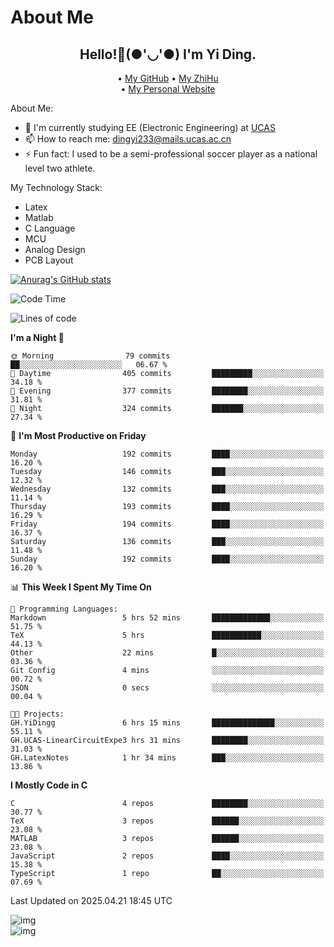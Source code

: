 # About Me

<h2 style="text-align:center;"> Hello!👋(●'◡'●) I'm Yi Ding.</h2>

<div style="text-align:center;">
  • <a href="https://github.com/YiDingg">My GitHub</a>
  • <a href="https://www.zhihu.com/people/YiDingg">My ZhiHu</a><br>
  • <a href="https://yidingg.github.io/YiDingg">My Personal Website</a><br>
</div>

About Me:
- 🔭 I'm currently studying EE (Electronic Engineering) at [UCAS](https://www.ucas.ac.cn/)
- 📫 How to reach me: dingyi233@mails.ucas.ac.cn
- ⚡ Fun fact: I used to be a semi-professional soccer player as a national level two athlete.

My Technology Stack:
- Latex
- Matlab
- C Language
- MCU 
- Analog Design
- PCB Layout


[![Anurag's GitHub stats](https://github-readme-stats.vercel.app/api?username=YiDingg)](https://github.com/anuraghazra/github-readme-stats)

<!--START_SECTION:waka-->
![Code Time](http://img.shields.io/badge/Code%20Time-1%2C088%20hrs%202%20mins-blue)

![Lines of code](https://img.shields.io/badge/From%20Hello%20World%20I%27ve%20Written-769.2%20thousand%20lines%20of%20code-blue)

**I'm a Night 🦉** 

```text
🌞 Morning                79 commits          ██░░░░░░░░░░░░░░░░░░░░░░░   06.67 % 
🌆 Daytime                405 commits         █████████░░░░░░░░░░░░░░░░   34.18 % 
🌃 Evening                377 commits         ████████░░░░░░░░░░░░░░░░░   31.81 % 
🌙 Night                  324 commits         ███████░░░░░░░░░░░░░░░░░░   27.34 % 
```
📅 **I'm Most Productive on Friday** 

```text
Monday                   192 commits         ████░░░░░░░░░░░░░░░░░░░░░   16.20 % 
Tuesday                  146 commits         ███░░░░░░░░░░░░░░░░░░░░░░   12.32 % 
Wednesday                132 commits         ███░░░░░░░░░░░░░░░░░░░░░░   11.14 % 
Thursday                 193 commits         ████░░░░░░░░░░░░░░░░░░░░░   16.29 % 
Friday                   194 commits         ████░░░░░░░░░░░░░░░░░░░░░   16.37 % 
Saturday                 136 commits         ███░░░░░░░░░░░░░░░░░░░░░░   11.48 % 
Sunday                   192 commits         ████░░░░░░░░░░░░░░░░░░░░░   16.20 % 
```


📊 **This Week I Spent My Time On** 

```text
💬 Programming Languages: 
Markdown                 5 hrs 52 mins       █████████████░░░░░░░░░░░░   51.75 % 
TeX                      5 hrs               ███████████░░░░░░░░░░░░░░   44.13 % 
Other                    22 mins             █░░░░░░░░░░░░░░░░░░░░░░░░   03.36 % 
Git Config               4 mins              ░░░░░░░░░░░░░░░░░░░░░░░░░   00.72 % 
JSON                     0 secs              ░░░░░░░░░░░░░░░░░░░░░░░░░   00.04 % 

🐱‍💻 Projects: 
GH.YiDingg               6 hrs 15 mins       ██████████████░░░░░░░░░░░   55.11 % 
GH.UCAS-LinearCircuitExpe3 hrs 31 mins       ████████░░░░░░░░░░░░░░░░░   31.03 % 
GH.LatexNotes            1 hr 34 mins        ███░░░░░░░░░░░░░░░░░░░░░░   13.86 % 
```

**I Mostly Code in C** 

```text
C                        4 repos             ████████░░░░░░░░░░░░░░░░░   30.77 % 
TeX                      3 repos             ██████░░░░░░░░░░░░░░░░░░░   23.08 % 
MATLAB                   3 repos             ██████░░░░░░░░░░░░░░░░░░░   23.08 % 
JavaScript               2 repos             ████░░░░░░░░░░░░░░░░░░░░░   15.38 % 
TypeScript               1 repo              ██░░░░░░░░░░░░░░░░░░░░░░░   07.69 % 
```




 Last Updated on 2025.04.21 18:45 UTC
<!--END_SECTION:waka-->

<!-- Coding activity over the last year -->
<div class='center'><img src='https://wakatime.com/share/@YiDingg/260601e0-8e46-41ab-9832-d4d0ae5fd0bd.svg' alt='img'/></div>

<!-- Languages over the last year -->
<div class='center'><img src='https://wakatime.com/share/@YiDingg/99546fa3-4cc3-4808-ab6e-13f38e27aba1.svg' alt='img'/></div>
